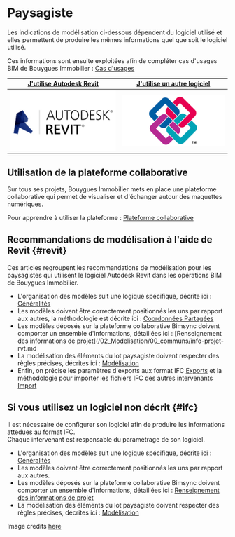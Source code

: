 # Paysagiste

Les indications de modélisation ci-dessous dépendent du logiciel utilisé et elles permettent de produire les mêmes informations quel que soit le logiciel utilisé.

Ces informations sont ensuite exploitées afin de compléter cas d'usages BIM de Bouygues Immobilier : [Cas d'usages](../../cas-dusages.md)

| [**J'utilise Autodesk Revit**](./#revit) | [**J'utilise un autre logiciel**](./#ifc) |
| :---: | :---: |
| ![](../../.gitbook/assets/revit.png) | ![](../../.gitbook/assets/ifc.jpg) |

## Utilisation de la plateforme collaborative

Sur tous ses projets, Bouygues Immobilier mets en place une plateforme collaborative qui permet de visualiser et d'échanger autour des maquettes numériques.

Pour apprendre à utiliser la plateforme : [Plateforme collaborative](../../plateforme-collaborative/)

## Recommandations de modélisation à l'aide de Revit {#revit}

Ces articles regroupent les recommandations de modélisation pour les paysagistes qui utilisent le logiciel Autodesk Revit dans les opérations BIM de Bouygues Immobilier.

* L'organisation des modèles suit une logique spécifique, décrite ici : [Généralités]()
* Les modèles doivent être correctement positionnés les uns par rapport aux autres, la méthodologie est décrite ici : [Coordonnées Partagées](https://github.com/bim-bouygues-immobilier/bim-execution-plan/tree/2dd2261d87ee479acc1e366a1ddfa150bab032ec/02_Modelisation/00_communs/georeferencement-rvt.md)
* Les modèles déposés sur la plateforme collaborative Bimsync doivent comporter un ensemble d'informations, détaillées ici : \[Renseignement des informations de projet\]\(/02\_Modelisation/00\_communs/info-projet-rvt.md
* La modélisation des éléments du lot paysagiste doivent respecter des règles précises, décrites ici : [Modélisation](https://github.com/bim-bouygues-immobilier/bim-execution-plan/tree/2dd2261d87ee479acc1e366a1ddfa150bab032ec/02_Modelisation/05_Paysagiste/modelisation-rvt.md)
* Enfin, on précise les paramètres d'exports aux format IFC [Exports](https://github.com/bim-bouygues-immobilier/bim-execution-plan/tree/2dd2261d87ee479acc1e366a1ddfa150bab032ec/02_Modelisation/00_communs/export-rvt.md) et la méthodologie pour importer les fichiers IFC des autres intervenants [Import](https://github.com/bim-bouygues-immobilier/bim-execution-plan/tree/2dd2261d87ee479acc1e366a1ddfa150bab032ec/02_Modelisation/00_communs/Import-IFC-rvt.md)

## Si vous utilisez un logiciel non décrit {#ifc}

Il est nécessaire de configurer son logiciel afin de produire les informations attedues au format IFC.  
Chaque intervenant est responsable du paramétrage de son logiciel.

* L'organisation des modèles suit une logique spécifique, décrite ici : [Généralités]()
* Les modèles doivent être correctement positionnés les uns par rapport aux autres.
* Les modèles déposés sur la plateforme collaborative Bimsync doivent comporter un ensemble d'informations, détaillées ici : [Renseignement des informations de projet]()
* La modélisation des éléments du lot paysagiste doivent respecter des règles précises, décrites ici : [Modélisation](https://github.com/bim-bouygues-immobilier/bim-execution-plan/tree/2dd2261d87ee479acc1e366a1ddfa150bab032ec/02_Modelisation/05_Paysagiste/modelisation-rvt.md)

Image credits [here ](https://github.com/bim-bouygues-immobilier/bim-execution-plan/tree/2dd2261d87ee479acc1e366a1ddfa150bab032ec/CREDITS.md)

